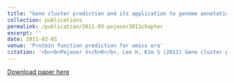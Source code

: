 ```yaml
---
title: "Gene cluster prediction and its application to genome annotation"
collection: publications
permalink: /publication/2011-03-pejaver2011chapter
excerpt: ''
date: 2011-03-01
venue: 'Protein function prediction for omics era'
citation: '<b><b>Pejaver V</b>R</b>, Lee H, Kim S (2011) Gene cluster prediction and its application to genome annotation. <i>Protein function prediction for omics era</i> 35-54.'
---
```

[Download paper here](http://vpejaver.github.io/files/2011-03-pejaver2011chapter.pdf)

